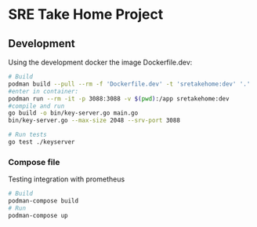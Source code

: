 # SRE Take Home Project

## Development

Using the development docker the image Dockerfile.dev:
```bash
# Build
podman build --pull --rm -f 'Dockerfile.dev' -t 'sretakehome:dev' '.'
#enter in container:
podman run --rm -it -p 3088:3088 -v $(pwd):/app sretakehome:dev
#compile and run
go build -o bin/key-server.go main.go
bin/key-server.go --max-size 2048 --srv-port 3088

# Run tests
go test ./keyserver
```

### Compose file

Testing integration with prometheus
```bash
# Build
podman-compose build
# Run
podman-compose up
```
